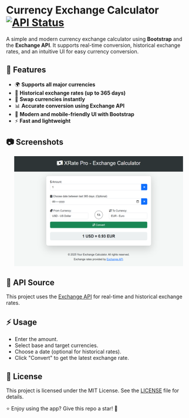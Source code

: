 # Currency Exchange Calculator [![API Status](https://github.com/fawazahmed0/exchange-api/actions/workflows/run.yml/badge.svg)](https://github.com/fawazahmed0/exchange-api/actions/workflows/run.yml)

A simple and modern currency exchange calculator using **Bootstrap** and the **Exchange API**. It supports real-time conversion, historical exchange rates, and an intuitive UI for easy currency conversion.

## 🚀 Features
- 🌍 **Supports all major currencies**
- 📆 **Historical exchange rates (up to 365 days)**
- 🔄 **Swap currencies instantly**
- 📊 **Accurate conversion using Exchange API**
- 🎨 **Modern and mobile-friendly UI with Bootstrap**
- ⚡ **Fast and lightweight**

## 📷 Screenshots
<p align="center">
  <img width="460" height="300" src="./screenshot.png">
</p>

## 🔗 API Source
This project uses the [Exchange API](https://github.com/fawazahmed0/currency-api) for real-time and historical exchange rates.

## ⚡ Usage
- Enter the amount.
- Select base and target currencies.
- Choose a date (optional for historical rates).
- Click "Convert" to get the latest exchange rate.

## 📝 License
This project is licensed under the MIT License. See the [LICENSE](LICENSE) file for details.

⭐ Enjoy using the app? Give this repo a star! 🌟